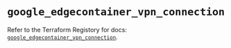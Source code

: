 # `google_edgecontainer_vpn_connection`

Refer to the Terraform Registory for docs: [`google_edgecontainer_vpn_connection`](https://registry.terraform.io/providers/hashicorp/google-beta/5.29.0/docs/resources/google_edgecontainer_vpn_connection).
